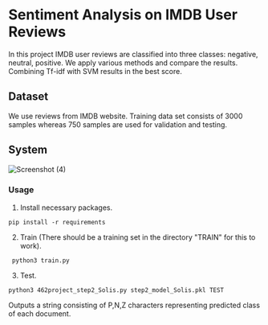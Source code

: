 # Sentiment Analysis on IMDB User Reviews

In this project IMDB user reviews are classified into three classes: negative, neutral, positive. We apply various methods and compare the results. Combining Tf-idf with SVM results in the best score.

## Dataset

We use reviews from IMDB website. Training data set consists of 3000 samples whereas 750 samples are used for validation and testing.

## System

![Screenshot (4)](https://user-images.githubusercontent.com/33669453/151218588-710160b4-1815-427d-96a1-5174a500dc51.png)

### Usage

1. Install necessary packages.

`pip install -r requirements`

2. Train (There should be a training set in the directory "TRAIN" for this to work).

` python3 train.py`

3. Test.

` python3 462project_step2_Solis.py step2_model_Solis.pkl TEST `

Outputs a string consisting of P,N,Z characters representing predicted class of each document.
